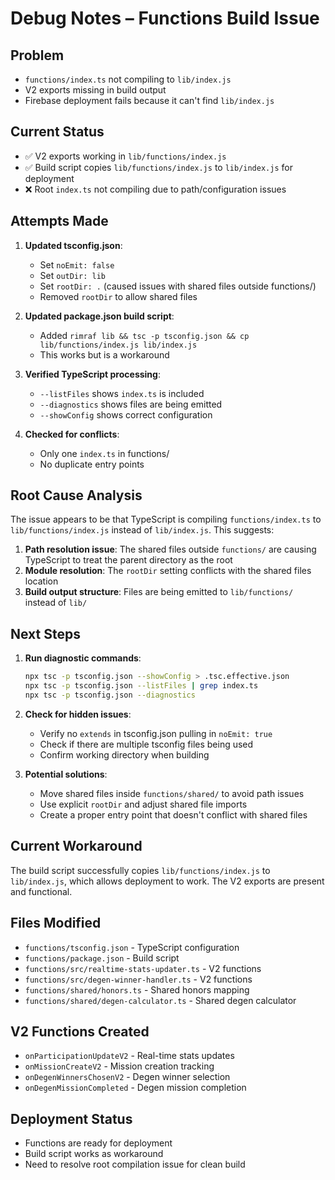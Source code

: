 # Debug Notes – Functions Build Issue

## Problem
- `functions/index.ts` not compiling to `lib/index.js`
- V2 exports missing in build output
- Firebase deployment fails because it can't find `lib/index.js`

## Current Status
- ✅ V2 exports working in `lib/functions/index.js`
- ✅ Build script copies `lib/functions/index.js` to `lib/index.js` for deployment
- ❌ Root `index.ts` not compiling due to path/configuration issues

## Attempts Made
1. **Updated tsconfig.json**:
   - Set `noEmit: false`
   - Set `outDir: lib`
   - Set `rootDir: .` (caused issues with shared files outside functions/)
   - Removed `rootDir` to allow shared files

2. **Updated package.json build script**:
   - Added `rimraf lib && tsc -p tsconfig.json && cp lib/functions/index.js lib/index.js`
   - This works but is a workaround

3. **Verified TypeScript processing**:
   - `--listFiles` shows `index.ts` is included
   - `--diagnostics` shows files are being emitted
   - `--showConfig` shows correct configuration

4. **Checked for conflicts**:
   - Only one `index.ts` in functions/
   - No duplicate entry points

## Root Cause Analysis
The issue appears to be that TypeScript is compiling `functions/index.ts` to `lib/functions/index.js` instead of `lib/index.js`. This suggests:

1. **Path resolution issue**: The shared files outside `functions/` are causing TypeScript to treat the parent directory as the root
2. **Module resolution**: The `rootDir` setting conflicts with the shared files location
3. **Build output structure**: Files are being emitted to `lib/functions/` instead of `lib/`

## Next Steps
1. **Run diagnostic commands**:
   ```bash
   npx tsc -p tsconfig.json --showConfig > .tsc.effective.json
   npx tsc -p tsconfig.json --listFiles | grep index.ts
   npx tsc -p tsconfig.json --diagnostics
   ```

2. **Check for hidden issues**:
   - Verify no `extends` in tsconfig.json pulling in `noEmit: true`
   - Check if there are multiple tsconfig files being used
   - Confirm working directory when building

3. **Potential solutions**:
   - Move shared files inside `functions/shared/` to avoid path issues
   - Use explicit `rootDir` and adjust shared file imports
   - Create a proper entry point that doesn't conflict with shared files

## Current Workaround
The build script successfully copies `lib/functions/index.js` to `lib/index.js`, which allows deployment to work. The V2 exports are present and functional.

## Files Modified
- `functions/tsconfig.json` - TypeScript configuration
- `functions/package.json` - Build script
- `functions/src/realtime-stats-updater.ts` - V2 functions
- `functions/src/degen-winner-handler.ts` - V2 functions
- `functions/shared/honors.ts` - Shared honors mapping
- `functions/shared/degen-calculator.ts` - Shared degen calculator

## V2 Functions Created
- `onParticipationUpdateV2` - Real-time stats updates
- `onMissionCreateV2` - Mission creation tracking
- `onDegenWinnersChosenV2` - Degen winner selection
- `onDegenMissionCompleted` - Degen mission completion

## Deployment Status
- Functions are ready for deployment
- Build script works as workaround
- Need to resolve root compilation issue for clean build

